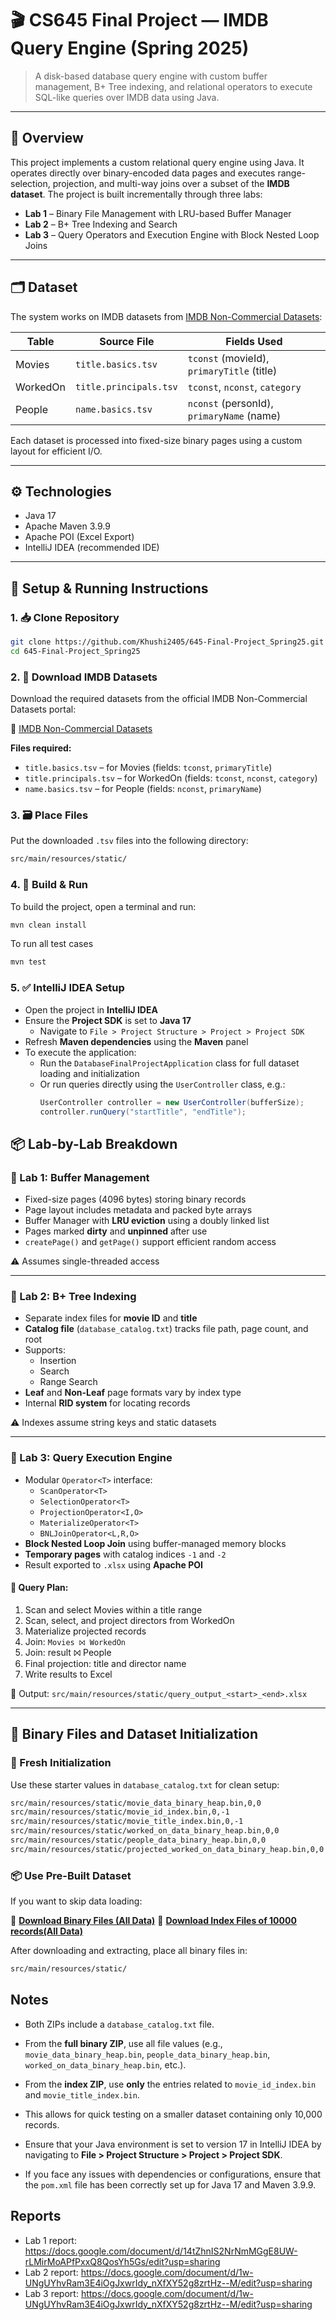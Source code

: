 # 🎬 CS645 Final Project — IMDB Query Engine (Spring 2025)

> A disk-based database query engine with custom buffer management, B+ Tree indexing, and relational operators to execute SQL-like queries over IMDB data using Java.

---

## 📌 Overview

This project implements a custom relational query engine using Java. It operates directly over binary-encoded data pages and executes range-selection, projection, and multi-way joins over a subset of the **IMDB dataset**. The project is built incrementally through three labs:

- **Lab 1** – Binary File Management with LRU-based Buffer Manager
- **Lab 2** – B+ Tree Indexing and Search
- **Lab 3** – Query Operators and Execution Engine with Block Nested Loop Joins

---

## 🗂️ Dataset

The system works on IMDB datasets from [IMDB Non-Commercial Datasets](https://developer.imdb.com/non-commercial-datasets/):

| Table     | Source File               | Fields Used                                 |
|-----------|---------------------------|---------------------------------------------|
| Movies    | `title.basics.tsv`        | `tconst` (movieId), `primaryTitle` (title)  |
| WorkedOn  | `title.principals.tsv`    | `tconst`, `nconst`, `category`              |
| People    | `name.basics.tsv`         | `nconst` (personId), `primaryName` (name)   |

Each dataset is processed into fixed-size binary pages using a custom layout for efficient I/O.

---

## ⚙️ Technologies

- Java 17
- Apache Maven 3.9.9
- Apache POI (Excel Export)
- IntelliJ IDEA (recommended IDE)

---

## 🔧 Setup & Running Instructions

### 1. 📥 Clone Repository

```bash
git clone https://github.com/Khushi2405/645-Final-Project_Spring25.git
cd 645-Final-Project_Spring25
```

### 2. 📄 Download IMDB Datasets

Download the required datasets from the official IMDB Non-Commercial Datasets portal:

🔗 [IMDB Non-Commercial Datasets](https://developer.imdb.com/non-commercial-datasets/)

**Files required:**
- `title.basics.tsv` – for Movies (fields: `tconst`, `primaryTitle`)
- `title.principals.tsv` – for WorkedOn (fields: `tconst`, `nconst`, `category`)
- `name.basics.tsv` – for People (fields: `nconst`, `primaryName`)

  
### 3. 🗃️ Place Files

Put the downloaded `.tsv` files into the following directory:

```bash
src/main/resources/static/
```

### 4. 🔨 Build & Run

To build the project, open a terminal and run:

```bash
mvn clean install
```

To run all test cases
```bash
mvn test
```

### 5. ✅ IntelliJ IDEA Setup

- Open the project in **IntelliJ IDEA**
- Ensure the **Project SDK** is set to **Java 17**
  - Navigate to `File > Project Structure > Project > Project SDK`
- Refresh **Maven dependencies** using the **Maven** panel
- To execute the application:
  - Run the `DatabaseFinalProjectApplication` class for full dataset loading and initialization
  - Or run queries directly using the `UserController` class, e.g.:
    ```java
    UserController controller = new UserController(bufferSize);
    controller.runQuery("startTitle", "endTitle");
    ```



## 📦 Lab-by-Lab Breakdown

### 🧪 Lab 1: Buffer Management
- Fixed-size pages (4096 bytes) storing binary records
- Page layout includes metadata and packed byte arrays
- Buffer Manager with **LRU eviction** using a doubly linked list
- Pages marked **dirty** and **unpinned** after use
- `createPage()` and `getPage()` support efficient random access

⚠️ Assumes single-threaded access

---

### 🌳 Lab 2: B+ Tree Indexing
- Separate index files for **movie ID** and **title**
- **Catalog file** (`database_catalog.txt`) tracks file path, page count, and root
- Supports:
  - Insertion
  - Search
  - Range Search
- **Leaf** and **Non-Leaf** page formats vary by index type
- Internal **RID system** for locating records

⚠️ Indexes assume string keys and static datasets

---

### 🔁 Lab 3: Query Execution Engine
- Modular `Operator<T>` interface:
  - `ScanOperator<T>`
  - `SelectionOperator<T>`
  - `ProjectionOperator<I,O>`
  - `MaterializeOperator<T>`
  - `BNLJoinOperator<L,R,O>`
- **Block Nested Loop Join** using buffer-managed memory blocks
- **Temporary pages** with catalog indices `-1` and `-2`
- Result exported to `.xlsx` using **Apache POI**

#### 🔄 Query Plan:
1. Scan and select Movies within a title range
2. Scan, select, and project directors from WorkedOn
3. Materialize projected records
4. Join: `Movies ⨝ WorkedOn`
5. Join: result ⨝ People
6. Final projection: title and director name
7. Write results to Excel

📄 Output: `src/main/resources/static/query_output_<start>_<end>.xlsx`

---

## 🧩 Binary Files and Dataset Initialization

### 🔄 Fresh Initialization
Use these starter values in `database_catalog.txt` for clean setup:
```bash
src/main/resources/static/movie_data_binary_heap.bin,0,0
src/main/resources/static/movie_id_index.bin,0,-1
src/main/resources/static/movie_title_index.bin,0,-1
src/main/resources/static/worked_on_data_binary_heap.bin,0,0
src/main/resources/static/people_data_binary_heap.bin,0,0
src/main/resources/static/projected_worked_on_data_binary_heap.bin,0,0
```

### 📦 Use Pre-Built Dataset
If you want to skip data loading:

🔗 **[Download Binary Files (All Data)](https://drive.google.com/file/d/16K65s5gYAFPjf5FxkAQVTelWcW6bJiSh/view?usp=drive_link)**
🔗 **[Download Index Files of 10000 records(All Data)](https://drive.google.com/file/d/1gaY9AdxEY1KvUNXbqbfPKshZZvMCJGLi/view?usp=sharing)**

After downloading and extracting, place all binary files in:
```bash
src/main/resources/static/
```
 

## Notes
- Both ZIPs include a `database_catalog.txt` file.
- From the **full binary ZIP**, use all file values (e.g., `movie_data_binary_heap.bin`, `people_data_binary_heap.bin`, `worked_on_data_binary_heap.bin`, etc.).
- From the **index ZIP**, use **only** the entries related to `movie_id_index.bin` and `movie_title_index.bin`.
- This allows for quick testing on a smaller dataset containing only 10,000 records.

  
- Ensure that your Java environment is set to version 17 in IntelliJ IDEA by navigating to **File > Project Structure > Project > Project SDK**.
- If you face any issues with dependencies or configurations, ensure that the `pom.xml` file has been correctly set up for Java 17 and Maven 3.9.9.

## Reports
- Lab 1 report: https://docs.google.com/document/d/14tZhnIS2NrNmMGgE8UW-rLMirMoAPfPxxQ8QosYh5Gs/edit?usp=sharing
- Lab 2 report: https://docs.google.com/document/d/1w-UNgUYhvRam3E4iOgJxwrIdy_nXfXY52g8zrtHz--M/edit?usp=sharing
- Lab 3 report: https://docs.google.com/document/d/1w-UNgUYhvRam3E4iOgJxwrIdy_nXfXY52g8zrtHz--M/edit?usp=sharing
